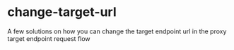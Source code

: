 # change-target-url
A few solutions on how you can change the target endpoint url in the proxy target endpoint request flow
